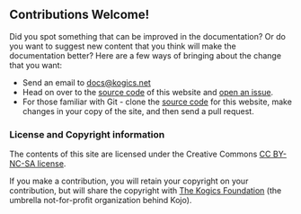 ## Contributions Welcome!
Did you spot something that can be improved in the documentation? Or do you want to suggest new content that you think will make the documentation better? Here are a few ways of bringing about the change that you want:
* Send an email to docs@kogics.net
* Head on over to the [source code](https://github.com/kojodoc/kojodoc.github.io) of this website and [open an issue](https://github.com/kojodoc/kojodoc.github.io/issues).
* For those familiar with Git - clone the [source code](https://github.com/kojodoc/kojodoc.github.io) for this website, make changes in your copy of the site, and then send a pull request.

### License and Copyright information

The contents of this site are licensed under the Creative Commons [CC BY-NC-SA license](https://creativecommons.org/licenses/by-nc-sa/4.0/).

If you make a contribution, you will retain your copyright on your contribution, but will share the copyright with [The Kogics Foundation](http://wiki.kogics.net/kogics-foundation) (the umbrella not-for-profit organization behind Kojo).